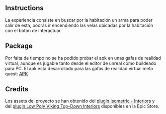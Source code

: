 ## Instructions
La experiencia consiste en buscar por la habitación un arma para poder salir de esta, podrás ir encendiendo las velas ubicadas por la habitación con el botón de interactuar.

## Package
Por falta de tiempo no se ha podido probar el apk en unas gafas de realidad virtual, aunque es jugable tanto desde el editor de unreal como buildeado para PC. 
El apk esta desarrollado para las gafas de realidad virtual meta quest: [APK](https://drive.google.com/file/d/1mEHwlshvZZoDGw_GgYtajBo7BgecFBJC/view?usp=sharing)

## Credits
Los assets del proyecto se han obtenido del [plugin Isometric - Interiors](https://www.unrealengine.com/marketplace/en-US/product/isometric-interiors) y del
[plugin Low Poly Viking Top-Down Interiors](https://www.unrealengine.com/marketplace/en-US/product/low-poly-viking-top-down-interiors) disponibles en la Epic Store. 
